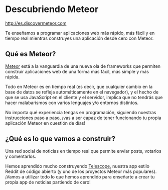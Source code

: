 Descubriendo Meteor
===================

http://es.discovermeteor.com

Te enseñamos a programar aplicaciones web más rápido, más fácil y en tiempo real mientras construyes una aplicación desde cero con Meteor.


Qué es Meteor?
--------------

[Meteor](http://meteor.com/) está a la vanguardia de una nueva ola de frameworks que permiten construir aplicaciones web de una forma más fácil, más simple y más rápida.

Todo en Meteor es en tiempo real (es decir, que cualquier cambio en la base de datos se refleja automáticamente en el navegador), y el hecho de que se usa JavaScript en el cliente y el servidor, implica que no tendrás que hacer malabarismos con varios lenguajes y/o entornos distintos.

No importa qué experiencia tengas en programación, siguiendo nuestras instrucciones paso a paso, ¡vas a ser capaz de tener funcionando tu propia aplicación Meteor en cuestión de días!


¿Qué es lo que vamos a construir?
---------------------------------

Una red social de noticias en tiempo real que permite enviar posts, votarlos y comentarlos.

Hemos aprendido mucho construyendo [Telescope](http://telesc.pe/), nuestra app estilo Reddit de código abierto (y uno de los proyectos Meteor más populares). ¡Vamos a utilizar todo lo que hemos aprendido para enseñarte a crear tu propia app de noticias partiendo de cero!